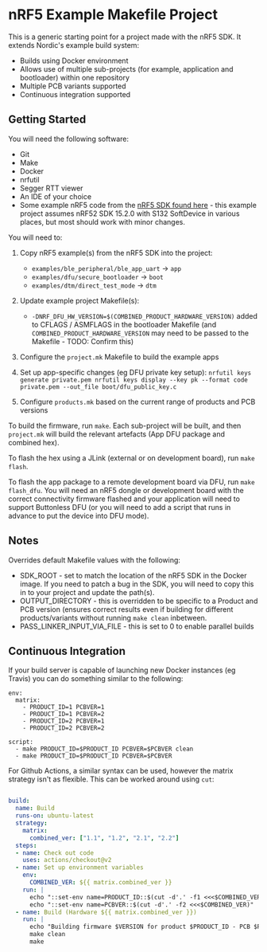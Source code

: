 # nRF5 Example Makefile Project

This is a generic starting point for a project made with the nRF5 SDK. It extends Nordic's example build system:

* Builds using Docker environment
* Allows use of multiple sub-projects (for example, application and bootloader) within one repository
* Multiple PCB variants supported
* Continuous integration supported

## Getting Started

You will need the following software:

* Git
* Make
* Docker
* nrfutil
* Segger RTT viewer
* An IDE of your choice
* Some example nRF5 code from the [nRF5 SDK found here](https://developer.nordicsemi.com/nRF5_SDK/nRF5_SDK_v15.x.x/nRF5_SDK_15.2.0_9412b96.zip) - this example project assumes nRF52 SDK 15.2.0 with S132 SoftDevice in various places, but most should work with minor changes.

You will need to:

1. Copy nRF5 example(s) from the nRF5 SDK into the project:
    * `examples/ble_peripheral/ble_app_uart` -> `app`
    * `examples/dfu/secure_bootloader` -> `boot`
    * `examples/dtm/direct_test_mode` -> `dtm`
2. Update example project Makefile(s):
	- `-DNRF_DFU_HW_VERSION=$(COMBINED_PRODUCT_HARDWARE_VERSION)` added to CFLAGS / ASMFLAGS in the bootloader Makefile (and `COMBINED_PRODUCT_HARDWARE_VERSION` may need to be passed to the Makefile - TODO: Confirm this)
3. Configure the `project.mk` Makefile to build the example apps
4. Set up app-specific changes (eg DFU private key setup):
`
nrfutil keys generate private.pem
nrfutil keys display --key pk --format code private.pem --out_file boot/dfu_public_key.c
`

5. Configure `products.mk` based on the current range of products and PCB versions

To build the firmware, run `make`. Each sub-project will be built, and then `project.mk` will build the relevant artefacts (App DFU package and combined hex). 

To flash the hex using a JLink (external or on development board), run `make flash`.

To flash the app package to a remote development board via DFU, run `make flash_dfu`. You will need an nRF5 dongle or development board with the correct connectivity firmware flashed and your application will need to support Buttonless DFU (or you will need to add a script that runs in advance to put the device into DFU mode).

## Notes

Overrides default Makefile values with the following:
* SDK_ROOT - set to match the location of the nRF5 SDK in the Docker image. If you need to patch a bug in the SDK, you will need to copy this in to your project and update the path(s).
* OUTPUT_DIRECTORY - this is overridden to be specific to a Product and PCB version (ensures correct results even if building for different products/variants without running `make clean` inbetween.
* PASS_LINKER_INPUT_VIA_FILE - this is set to 0 to enable parallel builds

## Continuous Integration

If your build server is capable of launching new Docker instances (eg Travis) you can do something similar to the following:

```
env:
  matrix:
    - PRODUCT_ID=1 PCBVER=1
    - PRODUCT_ID=1 PCBVER=2
    - PRODUCT_ID=2 PCBVER=1
    - PRODUCT_ID=2 PCBVER=2

script: 
  - make PRODUCT_ID=$PRODUCT_ID PCBVER=$PCBVER clean
  - make PRODUCT_ID=$PRODUCT_ID PCBVER=$PCBVER
```

For Github Actions, a similar syntax can be used, however the matrix strategy isn't as flexible. This can be worked around using `cut`:

``` build.yml

build:
  name: Build
  runs-on: ubuntu-latest
  strategy:
    matrix:
      combined_ver: ["1.1", "1.2", "2.1", "2.2"]
  steps:
  - name: Check out code
    uses: actions/checkout@v2     
  - name: Set up environment variables
    env:
      COMBINED_VER: ${{ matrix.combined_ver }}
    run: |
      echo "::set-env name=PRODUCT_ID::$(cut -d'.' -f1 <<<$COMBINED_VER)"
      echo "::set-env name=PCBVER::$(cut -d'.' -f2 <<<$COMBINED_VER)"
  - name: Build (Hardware ${{ matrix.combined_ver }})
    run: |
      echo "Building firmware $VERSION for product $PRODUCT_ID - PCB $PCBVER"
      make clean
      make
```
